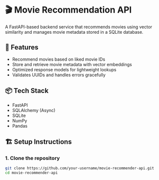# 🎬 Movie Recommendation API

A FastAPI-based backend service that recommends movies using vector similarity and manages movie metadata stored in a SQLite database.

## 🚀 Features

- Recommend movies based on liked movie IDs
- Store and retrieve movie metadata with vector embeddings
- Optimized response models for lightweight lookups
- Validates UUIDs and handles errors gracefully

## 📦 Tech Stack

- FastAPI
- SQLAlchemy (Async)
- SQLite
- NumPy
- Pandas

## 🏗️ Setup Instructions

### 1. Clone the repository

```bash
git clone https://github.com/your-username/movie-recommender-api.git
cd movie-recommender-api
